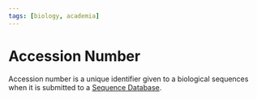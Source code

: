 ```yaml
---
tags: [biology, academia]
---
```


# Accession Number

Accession number is a unique identifier given to a biological sequences when it
is submitted to a [Sequence Database](202308152116.md).
